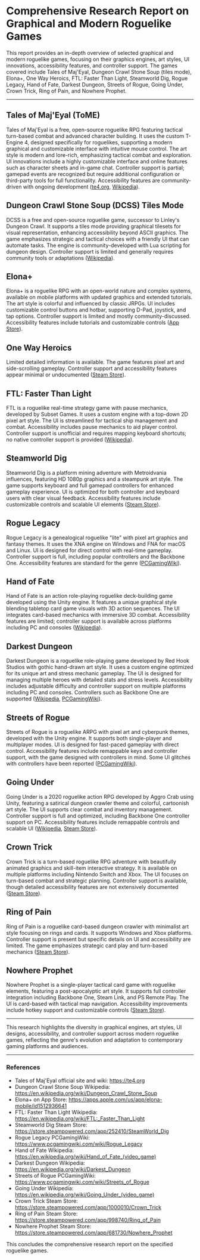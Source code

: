 # Comprehensive Research Report on Graphical and Modern Roguelike Games

This report provides an in-depth overview of selected graphical and modern roguelike games, focusing on their graphics engines, art styles, UI innovations, accessibility features, and controller support. The games covered include Tales of Maj'Eyal, Dungeon Crawl Stone Soup (tiles mode), Elona+, One Way Heroics, FTL: Faster Than Light, Steamworld Dig, Rogue Legacy, Hand of Fate, Darkest Dungeon, Streets of Rogue, Going Under, Crown Trick, Ring of Pain, and Nowhere Prophet.

---

## Tales of Maj'Eyal (ToME)
Tales of Maj'Eyal is a free, open-source roguelike RPG featuring tactical turn-based combat and advanced character building. It uses the custom T-Engine 4, designed specifically for roguelikes, supporting a modern graphical and customizable interface with intuitive mouse control. The art style is modern and lore-rich, emphasizing tactical combat and exploration. UI innovations include a highly customizable interface and online features such as character sheets and in-game chat. Controller support is partial; gamepad events are recognized but require additional configuration or third-party tools for full functionality. Accessibility features are community-driven with ongoing development ([te4.org](https://te4.org), [Wikipedia](https://en.wikipedia.org/wiki/Tales_of_Maj%27Eyal)).

## Dungeon Crawl Stone Soup (DCSS) Tiles Mode
DCSS is a free and open-source roguelike game, successor to Linley's Dungeon Crawl. It supports a tiles mode providing graphical tilesets for visual representation, enhancing accessibility beyond ASCII graphics. The game emphasizes strategic and tactical choices with a friendly UI that can automate tasks. The engine is community-developed with Lua scripting for dungeon design. Controller support is limited and generally requires community tools or adaptations ([Wikipedia](https://en.wikipedia.org/wiki/Dungeon_Crawl_Stone_Soup)).

## Elona+
Elona+ is a roguelike RPG with an open-world nature and complex systems, available on mobile platforms with updated graphics and extended tutorials. The art style is colorful and influenced by classic JRPGs. UI includes customizable control buttons and hotbar, supporting D-Pad, joystick, and tap options. Controller support is limited and mostly community-discussed. Accessibility features include tutorials and customizable controls ([App Store](https://apps.apple.com/us/app/elona-mobile/id1512936641)).

## One Way Heroics
Limited detailed information is available. The game features pixel art and side-scrolling gameplay. Controller support and accessibility features appear minimal or undocumented ([Steam Store](https://store.steampowered.com/app/352840/One_Way_Heroics_Plus)).

## FTL: Faster Than Light
FTL is a roguelike real-time strategy game with pause mechanics, developed by Subset Games. It uses a custom engine with a top-down 2D pixel art style. The UI is streamlined for tactical ship management and combat. Accessibility includes pause mechanics to aid player control. Controller support is unofficial and requires mapping keyboard shortcuts; no native controller support is provided ([Wikipedia](https://en.wikipedia.org/wiki/FTL:_Faster_Than_Light)).

## Steamworld Dig
Steamworld Dig is a platform mining adventure with Metroidvania influences, featuring HD 1080p graphics and a steampunk art style. The game supports keyboard and full gamepad controllers for enhanced gameplay experience. UI is optimized for both controller and keyboard users with clear visual feedback. Accessibility features include customizable controls and scalable UI elements ([Steam Store](https://store.steampowered.com/app/252410/SteamWorld_Dig)).

## Rogue Legacy
Rogue Legacy is a genealogical roguelike "lite" with pixel art graphics and fantasy themes. It uses the XNA engine on Windows and FNA for macOS and Linux. UI is designed for direct control with real-time gameplay. Controller support is full, including popular controllers and the Backbone One. Accessibility features are standard for the genre ([PCGamingWiki](https://www.pcgamingwiki.com/wiki/Rogue_Legacy)).

## Hand of Fate
Hand of Fate is an action role-playing roguelike deck-building game developed using the Unity engine. It features a unique graphical style blending tabletop card game visuals with 3D action sequences. The UI integrates card-based mechanics with immersive 3D combat. Accessibility features are limited; controller support is available across platforms including PC and consoles ([Wikipedia](https://en.wikipedia.org/wiki/Hand_of_Fate_(video_game))).

## Darkest Dungeon
Darkest Dungeon is a roguelike role-playing game developed by Red Hook Studios with gothic hand-drawn art style. It uses a custom engine optimized for its unique art and stress mechanic gameplay. The UI is designed for managing multiple heroes with detailed stats and stress levels. Accessibility includes adjustable difficulty and controller support on multiple platforms including PC and consoles. Controllers such as Backbone One are supported ([Wikipedia](https://en.wikipedia.org/wiki/Darkest_Dungeon), [PCGamingWiki](https://www.pcgamingwiki.com/wiki/Darkest_Dungeon)).

## Streets of Rogue
Streets of Rogue is a roguelike ARPG with pixel art and cyberpunk themes, developed with the Unity engine. It supports both single-player and multiplayer modes. UI is designed for fast-paced gameplay with direct control. Accessibility features include remappable keys and controller support, with the game designed with controllers in mind. Some UI glitches with controllers have been reported ([PCGamingWiki](https://www.pcgamingwiki.com/wiki/Streets_of_Rogue)).

## Going Under
Going Under is a 2020 roguelike action RPG developed by Aggro Crab using Unity, featuring a satirical dungeon crawler theme and colorful, cartoonish art style. The UI supports clear combat and inventory management. Controller support is full and optimized, including Backbone One controller support on PC. Accessibility features include remappable controls and scalable UI ([Wikipedia](https://en.wikipedia.org/wiki/Going_Under_(video_game)), [Steam Store](https://store.steampowered.com/app/1154810/Going_Under)).

## Crown Trick
Crown Trick is a turn-based roguelike RPG adventure with beautifully animated graphics and skill-item interactive strategy. It is available on multiple platforms including Nintendo Switch and Xbox. The UI focuses on turn-based combat and strategic planning. Controller support is available, though detailed accessibility features are not extensively documented ([Steam Store](https://store.steampowered.com/app/1000010/Crown_Trick)).

## Ring of Pain
Ring of Pain is a roguelike card-based dungeon crawler with minimalist art style focusing on rings and cards. It supports Windows and Xbox platforms. Controller support is present but specific details on UI and accessibility are limited. The game emphasizes strategic card play and turn-based mechanics ([Steam Store](https://store.steampowered.com/app/998740/Ring_of_Pain)).

## Nowhere Prophet
Nowhere Prophet is a single-player tactical card game with roguelike elements, featuring a post-apocalyptic art style. It supports full controller integration including Backbone One, Steam Link, and PS Remote Play. The UI is card-based with tactical map navigation. Accessibility improvements include hotkey support and customizable controls ([Steam Store](https://store.steampowered.com/app/681730/Nowhere_Prophet)).

---

This research highlights the diversity in graphical engines, art styles, UI designs, accessibility, and controller support across modern roguelike games, reflecting the genre's evolution and adaptation to contemporary gaming platforms and audiences.

---

### References
- Tales of Maj'Eyal official site and wiki: https://te4.org
- Dungeon Crawl Stone Soup Wikipedia: https://en.wikipedia.org/wiki/Dungeon_Crawl_Stone_Soup
- Elona+ on App Store: https://apps.apple.com/us/app/elona-mobile/id1512936641
- FTL: Faster Than Light Wikipedia: https://en.wikipedia.org/wiki/FTL:_Faster_Than_Light
- Steamworld Dig Steam Store: https://store.steampowered.com/app/252410/SteamWorld_Dig
- Rogue Legacy PCGamingWiki: https://www.pcgamingwiki.com/wiki/Rogue_Legacy
- Hand of Fate Wikipedia: https://en.wikipedia.org/wiki/Hand_of_Fate_(video_game)
- Darkest Dungeon Wikipedia: https://en.wikipedia.org/wiki/Darkest_Dungeon
- Streets of Rogue PCGamingWiki: https://www.pcgamingwiki.com/wiki/Streets_of_Rogue
- Going Under Wikipedia: https://en.wikipedia.org/wiki/Going_Under_(video_game)
- Crown Trick Steam Store: https://store.steampowered.com/app/1000010/Crown_Trick
- Ring of Pain Steam Store: https://store.steampowered.com/app/998740/Ring_of_Pain
- Nowhere Prophet Steam Store: https://store.steampowered.com/app/681730/Nowhere_Prophet

This concludes the comprehensive research report on the specified roguelike games.
